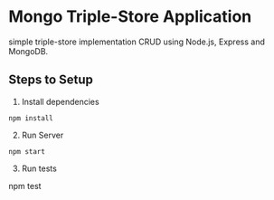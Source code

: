 # Mongo Triple-Store Application

simple triple-store implementation CRUD using Node.js, Express and MongoDB.

## Steps to Setup

1. Install dependencies

```
npm install
```

2. Run Server

```
npm start
```
3. Run tests

npm test
